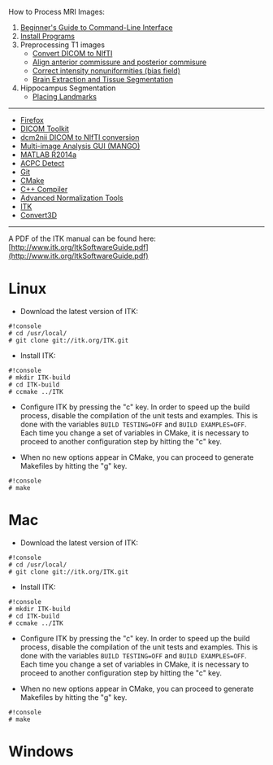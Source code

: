 How to Process MRI Images:

1. [Beginner's Guide to Command-Line Interface](primer)
2. [Install Programs](Home)
3. Preprocessing T1 images
     * [Convert DICOM to NIfTI](dcm2nii)
     * [Align anterior commissure and posterior commisure](acpcdetect)
     * [Correct intensity nonuniformities (bias field)](N4BiasFieldCorrection)
     * [Brain Extraction and Tissue Segmentation](antscorticalthickness)
4. Hippocampus Segmentation
     * [Placing Landmarks](hpc_landmarks)

---------------------------------------

* [Firefox](install_firefox)
* [DICOM Toolkit](install_dcmtk)
* [dcm2nii DICOM to NIfTI conversion](install_dcm2nii)
* [Multi-image Analysis GUI (MANGO)](install_mango)
* [MATLAB R2014a](install_matlabR2014a)
* [ACPC Detect](install_acpcdetect)
* [Git](install_git)
* [CMake](install_cmake)
* [C++ Compiler](install_gcc)
* [Advanced Normalization Tools](install_ants)
* [ITK](install_itk)
* [Convert3D](install_convert3d)

---------------------------------------

A PDF of the ITK manual can be found here: [http://www.itk.org/ItkSoftwareGuide.pdf](http://www.itk.org/ItkSoftwareGuide.pdf)

# Linux

* Download the latest version of ITK:

```
#!console
# cd /usr/local/
# git clone git://itk.org/ITK.git
```

* Install ITK:

```
#!console
# mkdir ITK-build
# cd ITK-build
# ccmake ../ITK
```

* Configure ITK by pressing the "c" key. In order to speed up the build process, disable the compilation of the unit tests and examples. This is done with the variables `BUILD TESTING=OFF` and `BUILD EXAMPLES=OFF`. Each time you change a set of variables in CMake, it is necessary to proceed to another configuration step by hitting the "c" key.

* When no new options appear in CMake, you can proceed to generate Makefiles by hitting the "g" key.

```
#!console
# make
```

# Mac

* Download the latest version of ITK:

```
#!console
# cd /usr/local/
# git clone git://itk.org/ITK.git
```

* Install ITK:

```
#!console
# mkdir ITK-build
# cd ITK-build
# ccmake ../ITK
```

* Configure ITK by pressing the "c" key. In order to speed up the build process, disable the compilation of the unit tests and examples. This is done with the variables `BUILD TESTING=OFF` and `BUILD EXAMPLES=OFF`. Each time you change a set of variables in CMake, it is necessary to proceed to another configuration step by hitting the "c" key.

* When no new options appear in CMake, you can proceed to generate Makefiles by hitting the "g" key.

```
#!console
# make
```


# Windows